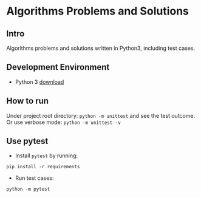 # Algorithms Problems and Solutions

## Intro

Algorithms problems and solutions written in Python3, including test cases.

## Development Environment

- Python 3 [download](https://www.python.org/downloads/)

## How to run

Under project root directory: `python -m unittest` and see the test outcome.<br>
Or use verbose mode: `python -m unittest -v`

## Use pytest

- Install `pytest` by running:

```
pip install -r requirements
```

- Run test cases:

```
python -m pytest
```
